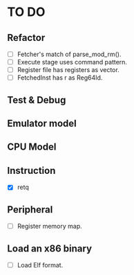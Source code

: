 # TO DO

## Refactor

- [ ] Fetcher's match of parse_mod_rm().
- [ ] Execute stage uses command pattern.
- [ ] Register file has registers as vector.
- [ ] FetchedInst has r as Reg64Id.

## Test & Debug

## Emulator model

## CPU Model

## Instruction

- [x] retq

## Peripheral

- [ ] Register memory map.

## Load an x86 binary

- [ ] Load Elf format.
